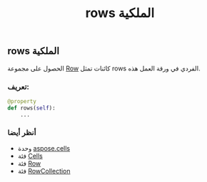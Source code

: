 ﻿---
title: rows الملكية
second_title: Aspose.Cells for Python via .NET API المراجع
description:
type: docs
weight: 1240
url: /ar/python-net/aspose.cells/cells/rows/
is_root: false
---
##  rows الملكية

الحصول على مجموعة [Row](/cells/ar/python-net/aspose.cells/row) كائنات تمثل rows الفردي في ورقة العمل هذه.
###  تعريف:
```python
@property
def rows(self):
    ...
```

###  أنظر أيضا
* وحدة [aspose.cells](../../)
* فئة [Cells](/cells/ar/python-net/aspose.cells/cells)
* فئة [Row](/cells/ar/python-net/aspose.cells/row)
* فئة [RowCollection](/cells/ar/python-net/aspose.cells/rowcollection)

